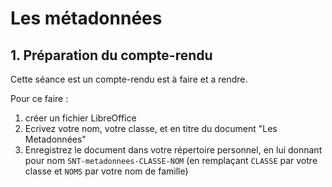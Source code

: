 
# Les métadonnées 

## 1. Préparation du compte-rendu

Cette séance est un compte-rendu est à faire et a rendre.

Pour ce faire :
1. créer un fichier LibreOffice 
2. Ecrivez votre nom, votre classe, et en titre du document "Les Metadonnées"
3. Enregistrez le document dans votre répertoire personnel, en lui donnant pour nom `SNT-metadonnees-CLASSE-NOM` (en remplaçant `CLASSE` par votre classe et `NOMS` par votre nom de famille)



